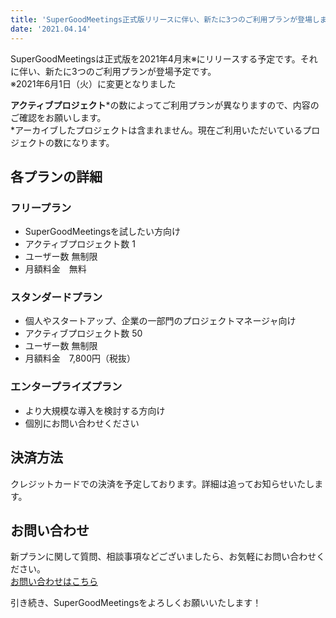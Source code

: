 ```yaml
---
title: 'SuperGoodMeetings正式版リリースに伴い、新たに3つのご利用プランが登場します！'
date: '2021.04.14'
---
```


SuperGoodMeetingsは正式版を2021年4月末※にリリースする予定です。それに伴い、新たに3つのご利用プランが登場予定です。  
※2021年6月1日（火）に変更となりました

**アクティブプロジェクト***の数によってご利用プランが異なりますので、内容のご確認をお願いします。  
*アーカイブしたプロジェクトは含まれません。現在ご利用いただいているプロジェクトの数になります。
  
## 各プランの詳細  

### フリープラン
- SuperGoodMeetingsを試したい方向け
- アクティブプロジェクト数 1
- ユーザー数 無制限
- 月額料金　無料  

### スタンダードプラン
- 個人やスタートアップ、企業の一部門のプロジェクトマネージャ向け
- アクティブプロジェクト数 50
- ユーザー数 無制限
- 月額料金　7,800円（税抜）  

### エンタープライズプラン
- より大規模な導入を検討する方向け
- 個別にお問い合わせください  
  
## 決済方法  
クレジットカードでの決済を予定しております。詳細は追ってお知らせいたします。  
  
## お問い合わせ  
新プランに関して質問、相談事項などございましたら、お気軽にお問い合わせください。  
[お問い合わせはこちら](https://docs.google.com/forms/d/e/1FAIpQLSfc2sXdcxDEz5Boi08Vymj7EtGeZAsCSljg6bBB0g1d9Aea0g/viewform)  

引き続き、SuperGoodMeetingsをよろしくお願いいたします！
